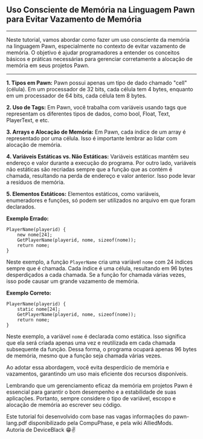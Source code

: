 ## Uso Consciente de Memória na Linguagem Pawn para Evitar Vazamento de Memória

<hr />

Neste tutorial, vamos abordar como fazer um uso consciente da memória na linguagem Pawn, especialmente no contexto de evitar vazamento de memória. O objetivo é ajudar programadores a entender os conceitos básicos e práticas necessárias para gerenciar corretamente a alocação de memória em seus projetos Pawn.

<hr />

**1. Tipos em Pawn:**
Pawn possui apenas um tipo de dado chamado "cell" (célula). Em um processador de 32 bits, cada célula tem 4 bytes, enquanto em um processador de 64 bits, cada célula tem 8 bytes.

**2. Uso de Tags:**
Em Pawn, você trabalha com variáveis usando tags que representam os diferentes tipos de dados, como bool, Float, Text, PlayerText, e etc.

**3. Arrays e Alocação de Memória:**
Em Pawn, cada índice de um array é representado por uma célula. Isso é importante lembrar ao lidar com alocação de memória.

**4. Variáveis Estáticas vs. Não Estáticas:**
Variáveis estáticas mantêm seu endereço e valor durante a execução do programa. Por outro lado, variáveis não estáticas são recriadas sempre que a função que as contém é chamada, resultando na perda de endereço e valor anterior. Isso pode levar a resíduos de memória.

**5. Elementos Estáticos:**
Elementos estáticos, como variáveis, enumeradores e funções, só podem ser utilizados no arquivo em que foram declarados.

**Exemplo Errado:**
```pawn
PlayerName(playerid) {
    new nome[24];
    GetPlayerName(playerid, nome, sizeof(nome));
    return nome;
}
```
Neste exemplo, a função `PlayerName` cria uma variável `nome` com 24 índices sempre que é chamada. Cada índice é uma célula, resultando em 96 bytes desperdiçados a cada chamada. Se a função for chamada várias vezes, isso pode causar um grande vazamento de memória.

**Exemplo Correto:**
```pawn
PlayerName(playerid) {
    static nome[24];
    GetPlayerName(playerid, nome, sizeof(nome));
    return nome;
}
```
Neste exemplo, a variável `nome` é declarada como estática. Isso significa que ela será criada apenas uma vez e reutilizada em cada chamada subsequente da função. Dessa forma, o programa ocupará apenas 96 bytes de memória, mesmo que a função seja chamada várias vezes.

Ao adotar essa abordagem, você evita desperdício de memória e vazamentos, garantindo um uso mais eficiente dos recursos disponíveis.

Lembrando que um gerenciamento eficaz da memória em projetos Pawn é essencial para garantir o bom desempenho e a estabilidade de suas aplicações. Portanto, sempre considere o tipo de variável, escopo e alocação de memória ao escrever seu código.

Este tutorial foi desenvolvido com base nas vagas informações do pawn-lang.pdf disponibilizado pela CompuPhase, e pela wiki AlliedMods.<br>
Autoria de DeviceBlack 😁✌️
